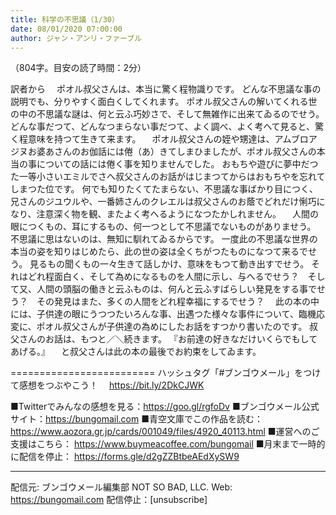 ```yaml
---
title: 科学の不思議（1/30）
date: 08/01/2020 07:00:00
author: ジャン・アンリ・ファーブル
---
```


（804字。目安の読了時間：2分）

訳者から
　ポオル叔父さんは、本当に驚く程物識りです。
どんな不思議な事の説明でも、分りやすく面白くしてくれます。
ポオル叔父さんの解いてくれる世の中の不思議な謎は、何と云ふ巧妙さで、そして無雑作に出来てゐるのでせう。
どんな事だつて、どんなつまらない事だつて、よく調べ、よく考へて見ると、驚く程意味を持つて生きて来ます。
　ポオル叔父さんの姪や甥達は、アムブロアジヌお婆あさんのお伽話には倦（あ）きてしまひましたが、ポオル叔父さんの本当の事についての話には倦く事を知りませんでした。
おもちや遊びに夢中だつた一等小さいエミルでさへ叔父さんのお話がはじまつてからはおもちやを忘れてしまつた位です。
何でも知りたくてたまらない、不思議な事ばかり目につく、兄さんのジユウルや、一番姉さんのクレエルは叔父さんのお蔭でどれだけ悧巧になり、注意深く物を観、またよく考へるようになつたかしれません。
　人間の眼につくもの、耳にするもの、何一つとして不思議でないものがありませう。
不思議に思はないのは、無知に馴れてゐるからです。
一度此の不思議な世界の本当の姿を知りはじめたら、此の世の姿は全くちがつたものになつて来るでせう。
見るもの聞くもの一々生きて話しかけ、意味をもつて動き出すでせう。
それはどれ程面白く、そして為めになるものを人間に示し、与へるでせう？　そして又、人間の頭脳の働きと云ふものは、何んと云ふすばらしい発見をする事でせう？　その発見はまた、多くの人間をどれ程幸福にするでせう？
　此の本の中には、子供達の眼にうつつたいろんな事、出遇つた様々な事件について、臨機応変に、ポオル叔父さんが子供達の為めにしたお話をすつかり書いたのです。
叔父さんのお話は、もつと／＼続きます。
『お前達の好きなだけいくらでもしてあげる。』
　と叔父さんは此の本の最後でお約束をしてゐます。

=========================
ハッシュタグ「#ブンゴウメール」をつけて感想をつぶやこう！　
https://bit.ly/2DkCJWK

■Twitterでみんなの感想を見る：https://goo.gl/rgfoDv
■ブンゴウメール公式サイト：https://bungomail.com
■青空文庫でこの作品を読む：https://www.aozora.gr.jp/cards/001049/files/4920_40113.html
■運営へのご支援はこちら： https://www.buymeacoffee.com/bungomail
■月末まで一時的に配信を停止： https://forms.gle/d2gZZBtbeAEdXySW9

-------
配信元: ブンゴウメール編集部
NOT SO BAD, LLC.
Web: https://bungomail.com
配信停止：[unsubscribe]

